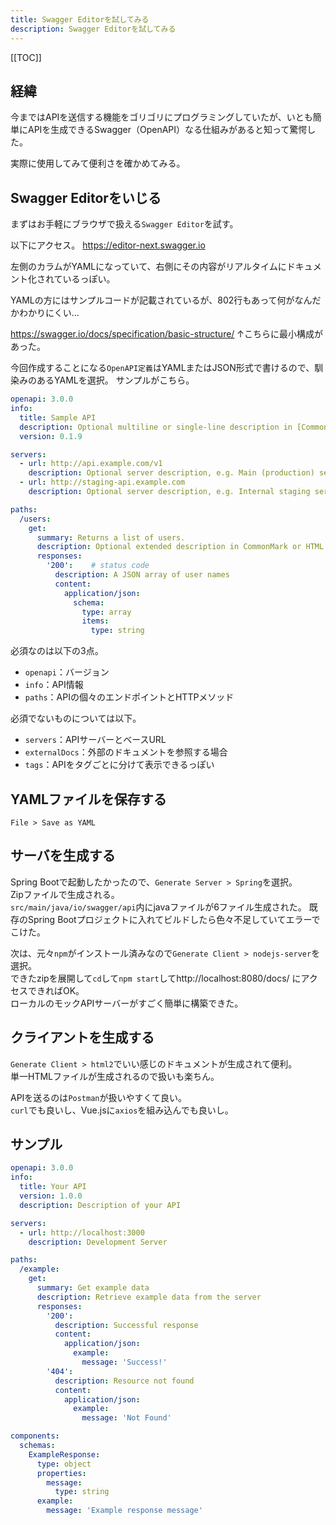 ```yaml
---
title: Swagger Editorを試してみる
description: Swagger Editorを試してみる
---
```


[[TOC]]

## 経緯
今まではAPIを送信する機能をゴリゴリにプログラミングしていたが、いとも簡単にAPIを生成できるSwagger（OpenAPI）なる仕組みがあると知って驚愕した。  

実際に使用してみて便利さを確かめてみる。


## Swagger Editorをいじる
まずはお手軽にブラウザで扱える`Swagger Editor`を試す。  
  
以下にアクセス。 
https://editor-next.swagger.io  
  
左側のカラムがYAMLになっていて、右側にその内容がリアルタイムにドキュメント化されているっぽい。  
  
YAMLの方にはサンプルコードが記載されているが、802行もあって何がなんだかわかりにくい…

https://swagger.io/docs/specification/basic-structure/
↑こちらに最小構成があった。

今回作成することになる`OpenAPI定義`はYAMLまたはJSON形式で書けるので、馴染みのあるYAMLを選択。
サンプルがこちら。

```yml
openapi: 3.0.0
info:
  title: Sample API
  description: Optional multiline or single-line description in [CommonMark](http://commonmark.org/help/) or HTML.
  version: 0.1.9

servers:
  - url: http://api.example.com/v1
    description: Optional server description, e.g. Main (production) server
  - url: http://staging-api.example.com
    description: Optional server description, e.g. Internal staging server for testing

paths:
  /users:
    get:
      summary: Returns a list of users.
      description: Optional extended description in CommonMark or HTML.
      responses:
        '200':    # status code
          description: A JSON array of user names
          content:
            application/json:
              schema: 
                type: array
                items: 
                  type: string
```

必須なのは以下の3点。
* `openapi`：バージョン
* `info`：API情報
* `paths`：APIの個々のエンドポイントとHTTPメソッド

必須でないものについては以下。
* `servers`：APIサーバーとベースURL
* `externalDocs`：外部のドキュメントを参照する場合
* `tags`：APIをタグごとに分けて表示できるっぽい


## YAMLファイルを保存する
`File > Save as YAML`

## サーバを生成する
Spring Bootで起動したかったので、`Generate Server > Spring`を選択。  
Zipファイルで生成される。  
`src/main/java/io/swagger/api`内にjavaファイルが6ファイル生成された。
既存のSpring Bootプロジェクトに入れてビルドしたら色々不足していてエラーでこけた。  
  
次は、元々`npm`がインストール済みなので`Generate Client > nodejs-server`を選択。  
できたzipを展開して`cd`して`npm start`してhttp://localhost:8080/docs/ にアクセスできればOK。  
ローカルのモックAPIサーバーがすごく簡単に構築できた。


## クライアントを生成する
`Generate Client > html2`でいい感じのドキュメントが生成されて便利。  
単一HTMLファイルが生成されるので扱いも楽ちん。  
  
APIを送るのは`Postman`が扱いやすくて良い。  
`curl`でも良いし、Vue.jsに`axios`を組み込んでも良いし。


## サンプル
```yml
openapi: 3.0.0
info:
  title: Your API
  version: 1.0.0
  description: Description of your API

servers:
  - url: http://localhost:3000
    description: Development Server

paths:
  /example:
    get:
      summary: Get example data
      description: Retrieve example data from the server
      responses:
        '200':
          description: Successful response
          content:
            application/json:
              example:
                message: 'Success!'
        '404':
          description: Resource not found
          content:
            application/json:
              example:
                message: 'Not Found'

components:
  schemas:
    ExampleResponse:
      type: object
      properties:
        message:
          type: string
      example:
        message: 'Example response message'
```